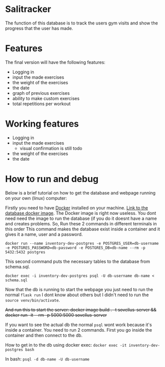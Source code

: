 
# Salitracker 
The function of this database is to track the users gym visits and show the progress that the user has made.

# Features
The final version will have  the following features:
  - Logging in
  - input the made exercises
  - the weight of the exercises
  - the date
  - graph of previous exercises
  - ability to make custom exercises
  - total repetitions per workout
# Working features
- Logging in
- input the made exercises
	- visual confirmation is still todo
 - the weight of the exercises
 - the date

# How to run and debug
Below is a brief tutorial on how to get the database and webpage running on your own (linux) computer:

Firstly you need to have [Docker](https://www.docker.com/) installed on your machine.
[Link to the database docker image](https://hub.docker.com/repository/docker/l0uko/salitracker-db/general). The Docker image is right now useless. You dont need need the image to run the database (if you do it doesnt have a name and creates problems.
So, 
Run these 2 commands in different terminals in this order
This command makes the database exist inside a container and it gives it a name, user and a password.

    docker run --name inventory-dev-postgres -e POSTGRES_USER=db-username -e POSTGRES_PASSWORD=db-password -e POSTGRES_DB=db-name --rm -p 5432:5432 postgres

   This second command puts the necessary tables to the database from schema.sql.

    docker exec -i inventory-dev-postgres psql -U db-username db-name < schema.sql

Now that the db is running to start the webpage you just need to run the normal `flask run` I dont know about others but I didn't need to run the `source venv/bin/activate`.

~~And run this to start the server:
docker image build . -t sovellus-server && docker run -it --rm -p 5000:5000 sovellus-server~~

 If you want to see the actual db the normal `psql` wont work because it's inside a container. You need to run 2 commands. First you go inside the container and then connect to the db. 

How to get in to the db using docker exec: `docker exec -it inventory-dev-postgres bash`

In bash:    `psql -d db-name -U db-username`





